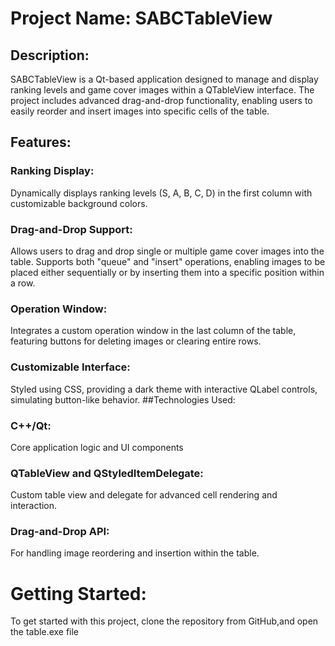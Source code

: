 # Project Name: SABCTableView
## Description:
SABCTableView is a Qt-based application designed to manage and display ranking levels and game cover images within a QTableView interface. The project includes advanced drag-and-drop functionality, enabling users to easily reorder and insert images into specific cells of the table.
## Features:
### Ranking Display:
Dynamically displays ranking levels (S, A, B, C, D) in the first column with customizable background colors.
### Drag-and-Drop Support: 
Allows users to drag and drop single or multiple game cover images into the table. Supports both "queue" and "insert" operations, enabling images to be placed either sequentially or by inserting them into a specific position within a row.
### Operation Window:
Integrates a custom operation window in the last column of the table, featuring buttons for deleting images or clearing entire rows.
### Customizable Interface: 
Styled using CSS, providing a dark theme with interactive QLabel controls, simulating button-like behavior.
##Technologies Used:
### C++/Qt:
Core application logic and UI components
### QTableView and QStyledItemDelegate: 
Custom table view and delegate for advanced cell rendering and interaction.
### Drag-and-Drop API:
For handling image reordering and insertion within the table.
# Getting Started:
To get started with this project, clone the repository from GitHub,and open the table.exe file
